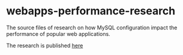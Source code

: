 # webapps-performance-research

The source files of research on how MySQL configuration impact the performance of popular web applications.

The research is published [here](https://releem.com/blog/web-applications-performance)